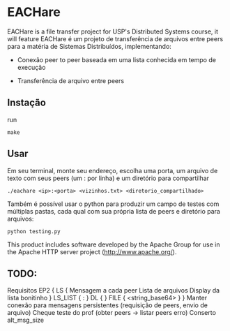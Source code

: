 # EACHare

EACHare is a file transfer project for USP's Distributed Systems course, it will feature
EACHare é um projeto de transferência de arquivos entre peers para a matéria de Sistemas Distribuídos, implementando:

- Conexão peer to peer baseada em uma lista conhecida em tempo de execução

- Transferência de arquivo entre peers

## Instação

run
```console
make
```

## Usar

Em seu terminal, monte seu endereço, escolha uma porta, um arquivo de texto com seus peers (um <ip>:<porta> por linha) e um diretório para compartilhar
```console
./eachare <ip>:<porta> <vizinhos.txt> <diretorio_compartilhado>
```

Também é possível usar o python para produzir um campo de testes com múltiplas pastas, cada qual com sua própria lista de peers e diretório para arquivos:
```console
python testing.py
```

This product includes software developed by the Apache Group for use in the Apache HTTP server project (http://www.apache.org/).

## TODO:
Requisitos EP2
{
    LS 
    {
        Mensagem a cada peer
        Lista de arquivos
        Display da lista bonitinho
    }
    LS_LIST
    {
        <int> <nome>:<tamanho>
    }
    DL
    {
        <nome> <int> <int>
    }
    FILE 
    {
        <nome> <int> <int> <string_base64>
    }
}
Manter conexão para mensagens persistentes (requisição de peers, envio de arquivo)
Cheque teste do prof (obter peers -> listar peers erro)
Conserto alt_msg_size